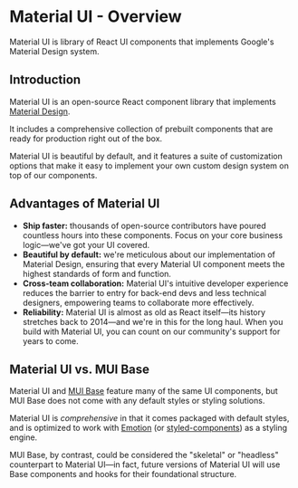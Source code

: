 # Material UI - Overview

<p class="description">Material UI is library of React UI components that implements Google's Material Design system.</p>

## Introduction

Material UI is an open-source React component library that implements [Material Design](https://material.io/).

It includes a comprehensive collection of prebuilt components that are ready for production right out of the box.

Material UI is beautiful by default, and it features a suite of customization options that make it easy to implement your own custom design system on top of our components.

## Advantages of Material UI

- **Ship faster:** thousands of open-source contributors have poured countless hours into these components. Focus on your core business logic—we've got your UI covered.
- **Beautiful by default:** we're meticulous about our implementation of Material Design, ensuring that every Material UI component meets the highest standards of form and function.
- **Cross-team collaboration:** Material UI's intuitive developer experience reduces the barrier to entry for back-end devs and less technical designers, empowering teams to collaborate more effectively.
- **Reliability:** Material UI is almost as old as React itself—its history stretches back to 2014—and we're in this for the long haul. When you build with Material UI, you can count on our community's support for years to come.

## Material UI vs. MUI Base

Material UI and [MUI Base](/base/getting-started/overview/) feature many of the same UI components, but MUI Base does not come with any default styles or styling solutions.

Material UI is _comprehensive_ in that it comes packaged with default styles, and is optimized to work with [Emotion](https://emotion.sh/docs/introduction) (or [styled-components](https://styled-components.com/)) as a styling engine.

MUI Base, by contrast, could be considered the "skeletal" or "headless" counterpart to Material UI—in fact, future versions of Material UI will use Base components and hooks for their foundational structure.